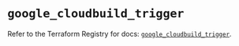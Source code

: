 # `google_cloudbuild_trigger`

Refer to the Terraform Registry for docs: [`google_cloudbuild_trigger`](https://registry.terraform.io/providers/hashicorp/google/6.7.0/docs/resources/cloudbuild_trigger).
